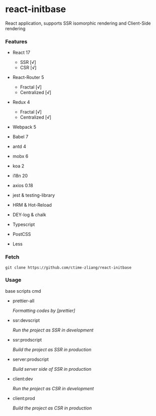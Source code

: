 # react-initbase

React application, supports SSR isomorphic rendering and Client-Side rendering

### Features

-   React 17
    -   SSR [√]
    -   CSR [√]
-   React-Router 5
    -   Fractal [√]
    -   Centralized [√]
-   Redux 4

    -   Fractal [√]
    -   Centralized [√]

-   Webpack 5
-   Babel 7
-   antd 4
-   mobx 6
-   koa 2
-   i18n 20
-   axios 0.18
-   jest & testing-library
-   HRM & Hot-Reload
-   DEY-log & chalk
-   Typescript
-   PostCSS
-   Less

### Fetch

```
git clone https://github.com/ctime-zliang/react-initbase
```

### Usage

base scripts cmd

- prettier-all

  *Formatting codes by [prettier]*

- ssr:devscript

  *Run the project as SSR in development*

- ssr:prodscript

  *Build the project as SSR in production*

- server:prodscript

  *Build server side of SSR in production*

- client:dev

  *Run the project as CSR in development*

- client:prod

  *Build the project as CSR in production*

